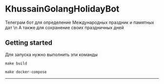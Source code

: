 # KhussainGolangHolidayBot

Телеграм бот для определение Международных праздник и памятных дат \n
А также для сохранение своих праздничных дней

## Getting started

Для запуска нужно выполнить эти команды

```
make build

make docker-compose

```

***

